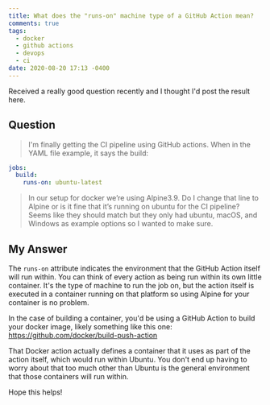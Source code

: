 ```yaml
---
title: What does the "runs-on" machine type of a GitHub Action mean?
comments: true
tags:
  - docker
  - github actions
  - devops
  - ci
date: 2020-08-20 17:13 -0400
---
```

Received a really good question recently and I thought I'd post the result here.

## Question

> I'm finally getting the CI pipeline using GitHub actions. When in the YAML file example, it says the build:

```yaml
jobs:
  build:
    runs-on: ubuntu-latest
```

> In our setup for docker we’re using Alpine3.9. Do I change that line to Alpine or is it fine that it’s running on ubuntu for the CI pipeline? Seems like they should match but they only had ubuntu, macOS, and Windows as example options so I wanted to make sure.

## My Answer

The `runs-on` attribute indicates the environment that the GitHub Action itself will run within. You can think of every action as being run within its own little container. It's the type of machine to run the job on, but the action itself is executed in a container running on that platform so using Alpine for your container is no problem.

In the case of building a container, you'd be using a GitHub Action to build your docker image, likely something like this one: <https://github.com/docker/build-push-action>

That Docker action actually defines a container that it uses as part of the action itself, which would run within Ubuntu. You don't end up having to worry about that too much other than Ubuntu is the general environment that those containers will run within.

Hope this helps!
